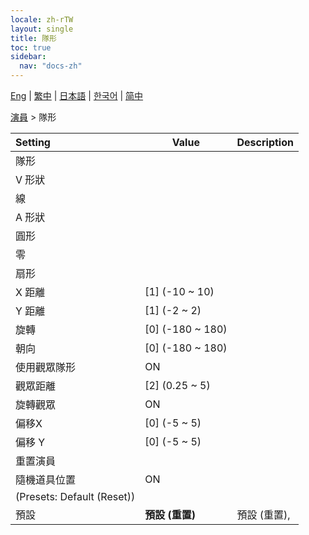 ```yaml
---
locale: zh-rTW
layout: single
title: 隊形
toc: true
sidebar:
  nav: "docs-zh"
---
```

[Eng](/dancexr/menu/2025.4/actors/formation) | [繁中](/tw/dancexr/menu/2025.4/actors/formation) | [日本語](/jp/dancexr/menu/2025.4/actors/formation) | [한국어](/kr/dancexr/menu/2025.4/actors/formation) | [简中](/zh/dancexr/menu/2025.4/actors/formation)

[演員](../menu#演員) > 隊形



| Setting | Value | Description |
| :--- | --- | :--- |
| 隊形 || 
| V 形狀 || 
| 線 || 
| A 形狀 || 
| 圓形 || 
| 零 || 
| 扇形 || 
| X 距離 | [1] (-10 ~ 10) | 
| Y 距離 | [1] (-2 ~ 2) | 
| 旋轉 | [0] (-180 ~ 180) | 
| 朝向 | [0] (-180 ~ 180) | 
| 使用觀眾隊形 | ON | 
| 觀眾距離 | [2] (0.25 ~ 5) | 
| 旋轉觀眾 | ON | 
| 偏移X | [0] (-5 ~ 5) | 
| 偏移 Y | [0] (-5 ~ 5) | 
| 重置演員 || 
| 隨機道具位置 | ON | 
| (Presets: Default (Reset)) || 
| 預設 | **預設 (重置)** | 預設 (重置),  |
